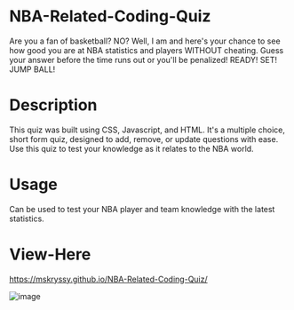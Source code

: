 # NBA-Related-Coding-Quiz

Are you a fan of basketball? NO? Well, I am and here's your chance to see how good you are at NBA statistics and players WITHOUT cheating. Guess your answer before the time runs out or you'll be penalized! READY! SET! JUMP BALL!

# Description

This quiz was built using CSS, Javascript, and HTML. It's a multiple choice, short form quiz, designed to add, remove, 
or update questions with ease. Use this quiz to test your knowledge as it relates to the NBA world.

# Usage

Can be used to test your NBA player and team knowledge with the latest statistics.

# View-Here

https://mskryssy.github.io/NBA-Related-Coding-Quiz/

![image](NBA-Related-Coding-Quiz/assets/images/NBA-Quiz.png)